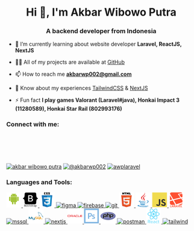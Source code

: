 <h1 align="center">Hi 👋, I'm Akbar Wibowo Putra</h1>
<h3 align="center">A backend developer from Indonesia</h3>

- 🌱 I’m currently learning about website developer **Laravel, ReactJS, NextJS**

- 👨‍💻 All of my projects are available at [GitHub](https://github.com/Akbarwp)

- 📫 How to reach me **akbarwp002@gmail.com**

- 📄 Know about my experiences [TailwindCSS](https://akbarwp.github.io/Portofolio-TailwindCSS/) & [NextJS](https://portofolio-nextjs-indol.vercel.app/)

- ⚡ Fun fact **I play games Valorant (Laravel#java), Honkai Impact 3 (11280589), Honkai Star Rail (802993176)**

<h3 align="left">Connect with me:</h3>
<p align="left">
<a href="https://linkedin.com/in/akbar-wibowo-putra-a81810220" target="_blank"><img align="center" src="https://raw.githubusercontent.com/rahuldkjain/github-profile-readme-generator/master/src/images/icons/Social/linked-in-alt.svg" alt="akbar wibowo putra" height="30" width="40" /></a>
<a href="https://instagram.com/akbarwp002" target="_blank"><img align="center" src="https://raw.githubusercontent.com/rahuldkjain/github-profile-readme-generator/master/src/images/icons/Social/instagram.svg" alt="@akbarwp002" height="30" width="40" /></a>
<a href="https://discord.gg/awplaravel" target="_blank"><img align="center" src="https://raw.githubusercontent.com/rahuldkjain/github-profile-readme-generator/master/src/images/icons/Social/discord.svg" alt="awplaravel" height="30" width="40" /></a>
<a href="https://www.showwcase.com/akbarwp" target="_blank">
  <svg width="100" height="90" viewBox="0 0 100 90" fill="none" xmlns="http://www.w3.org/2000/svg"><path fill-rule="evenodd" clip-rule="evenodd" d="M35.64 7.241a67.234 67.234 0 0 1 7.064-.916c.536-.041.909-.13 1.14-.507.39-.634 1.084-.878 2.05-.95 2.6-.194 5.179-.208 7.785-.029 1.257.087 2.095.406 2.577 1.233.19.325.517.445 1.007.48 1.023.072 2.04.182 3.054.317 1.317.176 2.621.399 3.988.623-.236-.795-.603-1.468-1.016-2.129C61.711 2.84 59.18 1.121 55.415.424c-2.829-.523-5.692-.477-8.56-.311-1.795.104-3.508.46-5.107 1.076-3.332 1.28-4.971 3.466-6.109 6.052ZM1.981 9.547a12.25 12.25 0 0 1 3.153 1.76c2.095 1.603 3.537 3.515 4.873 5.472 1.485 2.174 2.654 4.445 3.756 6.746.219-.133.235-.292.282-.446.562-1.82 1.222-3.621 2.067-5.385 1.499-3.125 3.505-6.015 7.157-8.138.367-.213.337-.362.066-.613-1.157-1.072-2.406-2.08-3.863-2.94-1.152-.679-2.476-1.023-3.981-.998-3.304.054-6.31.833-9.16 1.977-1.642.659-3.17 1.43-4.35 2.565ZM45.45 7.29l-.342.05c-.051-.011-.104-.036-.153-.034-4.328.237-8.622.618-12.79 1.552-4.464 1-7.909 2.943-10.303 5.858-1.906 2.322-2.948 4.888-3.898 7.47-.993 2.698-1.683 5.448-2.296 8.204-.99 4.449-1.742 8.922-2.45 13.397a447.73 447.73 0 0 0-1.416 9.807c-.629 4.646-1.188 9.295-1.23 13.97-.039 4.101.087 8.19 1.83 12.149 1.143 2.596 3.11 4.73 6.42 6.152 3.43 1.474 7.184 2.27 11.028 2.869 5.693.887 11.478 1.179 17.284 1.246 6.24.072 12.475-.037 18.666-.692 4.539-.48 8.99-1.21 13.202-2.585 3.829-1.25 6.623-3.198 8.143-6.093 1.51-2.873 2.026-5.87 2.202-8.902.397-6.85-.515-13.656-1.473-20.456-.703-4.991-1.466-9.978-2.389-14.952-.565-3.042-1.164-6.078-1.951-9.093-.915-3.5-2-6.965-3.879-10.273-2.289-4.032-6.139-6.879-11.985-8.1-7.264-1.516-14.7-1.883-22.22-1.544Zm45.755 42.175c.003.397.02.794.16 1.181l.461 3.191c-.066.202-.033.392.1.65.108-.268.344-.42.27-.644l1.4-4.995c.097-.184.189-.368.138-.57.271-.456.333-.95.5-1.425 1.016-2.877 1.708-5.8 2.36-8.728.718-3.222 1.337-6.457 2.134-9.669.98-3.95 1.42-7.92 1.23-11.925-.071-1.482-.168-2.973-.716-4.513-.457.259-.857.453-1.206.688-1.61 1.087-2.752 2.428-3.775 3.816-2.914 3.953-4.805 8.195-6.571 12.47-.09.217-.038.424.013.639.914 3.878 1.578 7.78 2.206 11.686.437 2.716.864 5.432 1.296 8.148ZM.279 13.058c-.292.848-.277 1.715-.279 2.579-.01 3.925.578 7.814 1.284 11.7.613 3.377 1.465 6.721 2.295 10.069a465.6 465.6 0 0 0 2.498 9.73c.834 3.079 1.135 6.197 1.452 9.316.023.228-.03.473.188.7.042-.064.096-.11.102-.16a374.246 374.246 0 0 1 1.956-13.677c.718-4.433 1.403-8.868 2.415-13.272.133-.575.297-1.137-.002-1.74-.584-1.182-1.025-2.4-1.587-3.588-1.487-3.142-3.07-6.259-5.444-9.12-.961-1.16-1.956-2.314-3.495-3.14-.35-.218-.73-.605-1.147-.469-.347.114-.221.589-.288.906-.01.052.033.11.052.166Zm92.7-6.237a29.925 29.925 0 0 0-10.118-1.67 5.212 5.212 0 0 0-2.807.825c-1.426.913-2.417 2.057-3.266 3.277-.174.25.013.351.233.483a15.27 15.27 0 0 1 2.692 2.039c2.817 2.682 4.257 5.803 5.445 9.003.362.976.685 1.959 1.068 3.06 1.164-2.394 2.288-4.667 3.762-6.834 1.792-2.635 3.72-5.205 7.08-7.008l.436-.202.378-.152c.35-.092.138-.185 0-.278-.069-.2-.25-.34-.466-.463-.178-.247-.463-.413-.79-.548-.73-.497-1.58-.86-2.482-1.164-.373-.148-.714-.35-1.165-.368Z" fill="var(--color-gray-400)"></path></svg>
</a>
</p>

<h3 align="left">Languages and Tools:</h3>
<p align="left"> <a href="https://developer.android.com" target="_blank" rel="noreferrer"> <img src="https://raw.githubusercontent.com/devicons/devicon/master/icons/android/android-original-wordmark.svg" alt="android" width="40" height="40"/> </a> <a href="https://getbootstrap.com" target="_blank" rel="noreferrer"> <img src="https://raw.githubusercontent.com/devicons/devicon/master/icons/bootstrap/bootstrap-plain-wordmark.svg" alt="bootstrap" width="40" height="40"/> </a> <a href="https://www.w3schools.com/css/" target="_blank" rel="noreferrer"> <img src="https://raw.githubusercontent.com/devicons/devicon/master/icons/css3/css3-original-wordmark.svg" alt="css3" width="40" height="40"/> </a> <a href="https://www.figma.com/" target="_blank" rel="noreferrer"> <img src="https://www.vectorlogo.zone/logos/figma/figma-icon.svg" alt="figma" width="40" height="40"/> </a> <a href="https://firebase.google.com/" target="_blank" rel="noreferrer"> <img src="https://www.vectorlogo.zone/logos/firebase/firebase-icon.svg" alt="firebase" width="40" height="40"/> </a> <a href="https://git-scm.com/" target="_blank" rel="noreferrer"> <img src="https://www.vectorlogo.zone/logos/git-scm/git-scm-icon.svg" alt="git" width="40" height="40"/> </a> <a href="https://www.w3.org/html/" target="_blank" rel="noreferrer"> <img src="https://raw.githubusercontent.com/devicons/devicon/master/icons/html5/html5-original-wordmark.svg" alt="html5" width="40" height="40"/> </a> <a href="https://www.java.com" target="_blank" rel="noreferrer"> <img src="https://raw.githubusercontent.com/devicons/devicon/master/icons/java/java-original.svg" alt="java" width="40" height="40"/> </a> <a href="https://developer.mozilla.org/en-US/docs/Web/JavaScript" target="_blank" rel="noreferrer"> <img src="https://raw.githubusercontent.com/devicons/devicon/master/icons/javascript/javascript-original.svg" alt="javascript" width="40" height="40"/> </a> <a href="https://laravel.com/" target="_blank" rel="noreferrer"> <img src="https://raw.githubusercontent.com/devicons/devicon/master/icons/laravel/laravel-plain-wordmark.svg" alt="laravel" width="40" height="40"/> </a> <a href="https://www.microsoft.com/en-us/sql-server" target="_blank" rel="noreferrer"> <img src="https://www.svgrepo.com/show/303229/microsoft-sql-server-logo.svg" alt="mssql" width="40" height="40"/> </a> <a href="https://www.mysql.com/" target="_blank" rel="noreferrer"> <img src="https://raw.githubusercontent.com/devicons/devicon/master/icons/mysql/mysql-original-wordmark.svg" alt="mysql" width="40" height="40"/> </a> <a href="https://nextjs.org/" target="_blank" rel="noreferrer"> <img src="https://cdn.worldvectorlogo.com/logos/nextjs-2.svg" alt="nextjs" width="40" height="40"/> </a> <a href="https://www.oracle.com/" target="_blank" rel="noreferrer"> <img src="https://raw.githubusercontent.com/devicons/devicon/master/icons/oracle/oracle-original.svg" alt="oracle" width="40" height="40"/> </a> <a href="https://www.photoshop.com/en" target="_blank" rel="noreferrer"> <img src="https://raw.githubusercontent.com/devicons/devicon/master/icons/photoshop/photoshop-line.svg" alt="photoshop" width="40" height="40"/> </a> <a href="https://www.php.net" target="_blank" rel="noreferrer"> <img src="https://raw.githubusercontent.com/devicons/devicon/master/icons/php/php-original.svg" alt="php" width="40" height="40"/> </a> <a href="https://postman.com" target="_blank" rel="noreferrer"> <img src="https://www.vectorlogo.zone/logos/getpostman/getpostman-icon.svg" alt="postman" width="40" height="40"/> </a> <a href="https://reactjs.org/" target="_blank" rel="noreferrer"> <img src="https://raw.githubusercontent.com/devicons/devicon/master/icons/react/react-original-wordmark.svg" alt="react" width="40" height="40"/> </a> <a href="https://tailwindcss.com/" target="_blank" rel="noreferrer"> <img src="https://www.vectorlogo.zone/logos/tailwindcss/tailwindcss-icon.svg" alt="tailwind" width="40" height="40"/> </a> </p>

